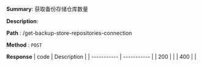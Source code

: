**Summary**: 获取备份存储仓库数量

**Description**:

**Path** : /get-backup-store-repositories-connection

**Method** : `POST`

**Response**
| code      | Description |
| ----------- | ----------- |
|  200   |       |
|  400   |       |


